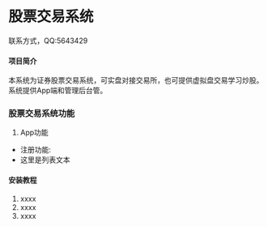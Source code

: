 # 股票交易系统
联系方式，QQ:5643429
#### 项目简介
本系统为证券股票交易系统，可实盘对接交易所，也可提供虚拟盘交易学习炒股。系统提供App端和管理后台管。

### 股票交易系统功能
1. App功能
- 注册功能:
- 这里是列表文本


#### 安装教程

1.  xxxx
2.  xxxx
3.  xxxx
